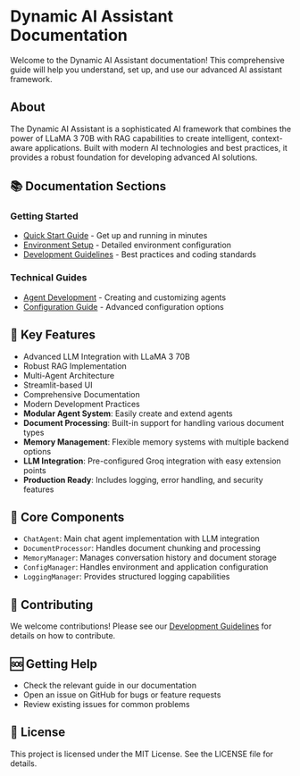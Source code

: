 # Dynamic AI Assistant Documentation

Welcome to the Dynamic AI Assistant documentation! This comprehensive guide will help you understand, set up, and use our advanced AI assistant framework.

## About

The Dynamic AI Assistant is a sophisticated AI framework that combines the power of LLaMA 3 70B with RAG capabilities to create intelligent, context-aware applications. Built with modern AI technologies and best practices, it provides a robust foundation for developing advanced AI solutions.

## 📚 Documentation Sections

### Getting Started

- [Quick Start Guide](getting_started.md) - Get up and running in minutes
- [Environment Setup](environment_setup.md) - Detailed environment configuration
- [Development Guidelines](development_guidelines.md) - Best practices and coding standards

### Technical Guides

- [Agent Development](guides/agents.md) - Creating and customizing agents
- [Configuration Guide](guides/configuration.md) - Advanced configuration options

## 🚀 Key Features

- Advanced LLM Integration with LLaMA 3 70B
- Robust RAG Implementation
- Multi-Agent Architecture
- Streamlit-based UI
- Comprehensive Documentation
- Modern Development Practices
- **Modular Agent System**: Easily create and extend agents
- **Document Processing**: Built-in support for handling various document types
- **Memory Management**: Flexible memory systems with multiple backend options
- **LLM Integration**: Pre-configured Groq integration with easy extension points
- **Production Ready**: Includes logging, error handling, and security features

## 🔧 Core Components

- `ChatAgent`: Main chat agent implementation with LLM integration
- `DocumentProcessor`: Handles document chunking and processing
- `MemoryManager`: Manages conversation history and document storage
- `ConfigManager`: Handles environment and application configuration
- `LoggingManager`: Provides structured logging capabilities

## 🤝 Contributing

We welcome contributions! Please see our [Development Guidelines](development_guidelines.md) for details on how to contribute.

## 🆘 Getting Help

- Check the relevant guide in our documentation
- Open an issue on GitHub for bugs or feature requests
- Review existing issues for common problems

## 📝 License

This project is licensed under the MIT License. See the LICENSE file for details.
